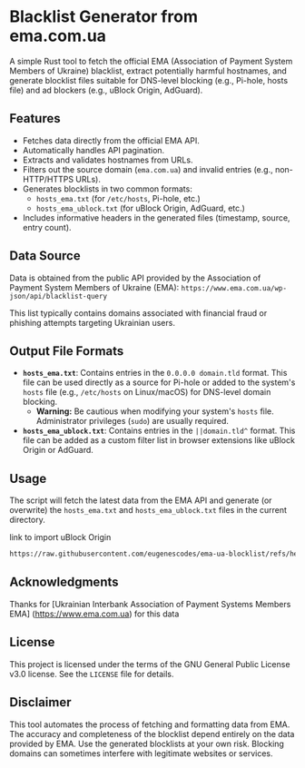 # Blacklist Generator from ema.com.ua

A simple Rust tool to fetch the official EMA (Association of Payment System Members of Ukraine) blacklist, extract potentially harmful hostnames, and generate blocklist files suitable for DNS-level blocking (e.g., Pi-hole, hosts file) and ad blockers (e.g., uBlock Origin, AdGuard).

## Features

* Fetches data directly from the official EMA API.
* Automatically handles API pagination.
* Extracts and validates hostnames from URLs.
* Filters out the source domain (`ema.com.ua`) and invalid entries (e.g., non-HTTP/HTTPS URLs).
* Generates blocklists in two common formats:
  * `hosts_ema.txt` (for `/etc/hosts`, Pi-hole, etc.)
  * `hosts_ema_ublock.txt` (for uBlock Origin, AdGuard, etc.)
* Includes informative headers in the generated files (timestamp, source, entry count).

## Data Source

Data is obtained from the public API provided by the Association of Payment System Members of Ukraine (EMA):
`https://www.ema.com.ua/wp-json/api/blacklist-query`

This list typically contains domains associated with financial fraud or phishing attempts targeting Ukrainian users.

## Output File Formats

* **`hosts_ema.txt`**: Contains entries in the `0.0.0.0 domain.tld` format. This file can be used directly as a source for Pi-hole or added to the system's `hosts` file (e.g., `/etc/hosts` on Linux/macOS) for DNS-level domain blocking.
  * **Warning:** Be cautious when modifying your system's `hosts` file. Administrator privileges (`sudo`) are usually required.
* **`hosts_ema_ublock.txt`**: Contains entries in the `||domain.tld^` format. This file can be added as a custom filter list in browser extensions like uBlock Origin or AdGuard.

## Usage

The script will fetch the latest data from the EMA API and generate (or overwrite) the `hosts_ema.txt` and `hosts_ema_ublock.txt` files in the current directory.

link to import uBlock Origin
```bash
https://raw.githubusercontent.com/eugenescodes/ema-ua-blocklist/refs/heads/main/hosts_ema_ublock.txt
```

## Acknowledgments

Thanks for [Ukrainian Interbank Association of Payment Systems Members EMA] (https://www.ema.com.ua) for this data

## License

This project is licensed under the terms of the GNU General Public License v3.0 license. See the `LICENSE` file for details.

## Disclaimer

This tool automates the process of fetching and formatting data from EMA. The accuracy and completeness of the blocklist depend entirely on the data provided by EMA. Use the generated blocklists at your own risk. Blocking domains can sometimes interfere with legitimate websites or services.
